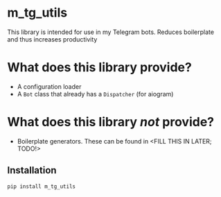 # m\_tg\_utils

This library is intended for use in my Telegram bots. Reduces boilerplate and thus increases productivity

# What does this library provide?

* A configuration loader
* A `Bot` class that already has a `Dispatcher` (for aiogram)

# What does this library *not* provide?

* Boilerplate generators. These can be found in \<FILL THIS IN LATER; TODO!\>

## Installation

`pip install m_tg_utils`
